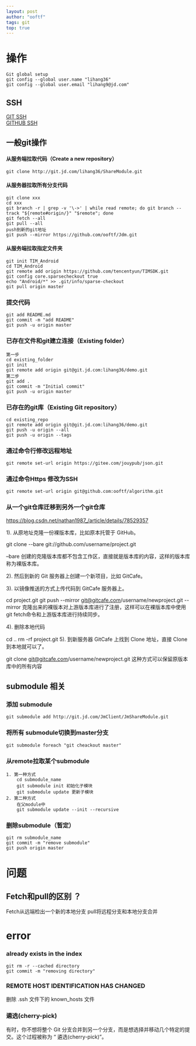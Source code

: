 ```yaml
---
layout: post
author: "ooftf"
tags: git
top: true
---
```


# 操作
```git
Git global setup
git config --global user.name "lihang36"
git config --global user.email "lihang9@jd.com"
```
## SSH
[GIT SSH](https://git-scm.com/book/zh/v2/%E6%9C%8D%E5%8A%A1%E5%99%A8%E4%B8%8A%E7%9A%84-Git-%E7%94%9F%E6%88%90-SSH-%E5%85%AC%E9%92%A5)  
[GITHUB SSH](https://help.github.com/en/articles/connecting-to-github-with-ssh)
## 一般git操作
#### 从服务端拉取代码（Create a new repository）
```git
git clone http://git.jd.com/lihang36/ShareModule.git
```

#### 从服务器拉取所有分支代码
```git
git clone xxx
cd xxx
git branch -r | grep -v '\->' | while read remote; do git branch --track "${remote#origin/}" "$remote"; done
git fetch --all
git pull --all
push到新的git地址
git push --mirror https://github.com/ooftf/Jdm.git
```

#### 从服务端拉取指定文件夹
```git
git init TIM_Android
cd TIM_Android
git remote add origin https://github.com/tencentyun/TIMSDK.git
git config core.sparsecheckout true
echo "Android/*" >> .git/info/sparse-checkout
git pull origin master
```

### 提交代码
```git
git add README.md
git commit -m "add README"
git push -u origin master
```


### 已存在文件和git建立连接（Existing folder）
```git
第一步  
cd existing_folder
git init
git remote add origin git@git.jd.com:lihang36/demo.git
第二步  
git add .
git commit -m "Initial commit"
git push -u origin master
```

### 已存在的git库（Existing Git repository）
```git
cd existing_repo
git remote add origin git@git.jd.com:lihang36/demo.git
git push -u origin --all
git push -u origin --tags
```

### 通过命令行修改远程地址
```git
git remote set-url origin https://gitee.com/jouypub/json.git
```

### 通过命令Https 修改为SSH
```git
git remote set-url origin git@github.com:ooftf/algorithm.git
```

### 从一个git仓库迁移到另外一个git仓库
https://blog.csdn.net/nathan1987_/article/details/78529357

1). 从原地址克隆一份裸版本库，比如原本托管于 GitHub。

git clone --bare git://github.com/username/project.git 

–bare 创建的克隆版本库都不包含工作区，直接就是版本库的内容，这样的版本库称为裸版本库。

2). 然后到新的 Git 服务器上创建一个新项目，比如 GitCafe。

3). 以镜像推送的方式上传代码到 GitCafe 服务器上。

cd project.git 
git push --mirror git@gitcafe.com/username/newproject.git 
--mirror 克隆出来的裸版本对上游版本库进行了注册，这样可以在裸版本库中使用git fetch命令和上游版本库进行持续同步。

4). 删除本地代码

cd .. 
rm -rf project.git 
5). 到新服务器 GitCafe 上找到 Clone 地址，直接 Clone 到本地就可以了。

git clone git@gitcafe.com/username/newproject.git 
这种方式可以保留原版本库中的所有内容
## submodule 相关
### 添加 submodule
```git
git submodule add http://git.jd.com/JmClient/JmShareModule.git
```

### 将所有 submodule切换到master分支
```git
git submodule foreach "git cheackout master"
```

### 从remote拉取某个submodule
```git
1. 第一种方式
    cd submodule_name
    git submodule init 初始化子模块
    git submodule update 更新子模块
2. 第二种方式
    在父module中
    git submodule update --init --recursive
```

### 删除submodule（暂定）
```git
git rm submodule_name
git commit -m "remove submodule"
git push origin master
```
# 问题
## Fetch和pull的区别 ？
Fetch从远端检出一个新的本地分支
pull将远程分支和本地分支合并
# error
### already exists in the index
```git
git rm -r --cached directory
git commit -m "removing directory"
```
### REMOTE HOST IDENTIFICATION HAS CHANGED
删除 .ssh 文件下的 known_hosts 文件

### 遴选(cherry-pick)
有时，你不想将整个 Git 分支合并到另一个分支，而是想选择并移动几个特定的提交。这个过程被称为 “ 遴选(cherry-pick)”。